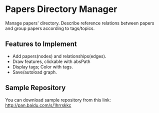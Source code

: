 Papers Directory Manager
============
Manage papers' directory. Describe reference relations between papers and group papers according to tags/topics. 
## Features to Implement
- Add papers(nodes) and relationships(edges).
- Draw features, clickable with absPath
- Display tags; Color with tags.
- Save/autoload graph.

## Sample Repository
You can download sample repository from this link:
http://pan.baidu.com/s/1hrrskkc
